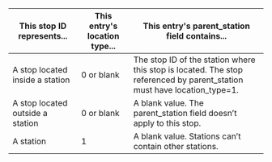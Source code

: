 | This stop ID represents... | This entry's location type... | This entry's parent_station field contains... |
| --- | --- | --- |
| A stop located inside a station | 0 or blank | The stop ID of the station where this stop is located. The stop referenced by parent_station must have location_type=1. |
| A stop located outside a station | 0 or blank | A blank value. The parent_station field doesn’t apply to this stop. |
| A station | 1 | A blank value. Stations can’t contain other stations. |
